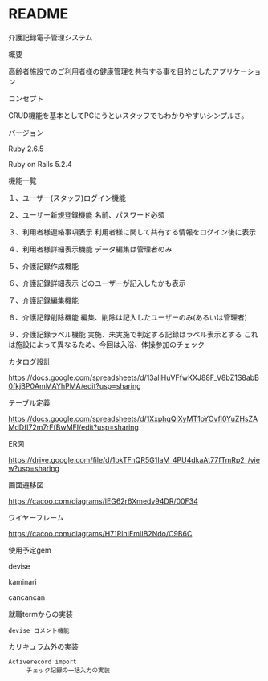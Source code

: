 # README

介護記録電子管理システム

概要

高齢者施設でのご利用者様の健康管理を共有する事を目的としたアプリケーション

コンセプト

CRUD機能を基本としてPCにうといスタッフでもわかりやすいシンプルさ。

バージョン

Ruby 2.6.5

Ruby on Rails 5.2.4

機能一覧

１、ユーザー(スタッフ)ログイン機能

２、ユーザー新規登録機能
        名前、パスワード必須

３、利用者様連絡事項表示
        利用者様に関して共有する情報をログイン後に表示

４、利用者様詳細表示機能
        データ編集は管理者のみ

５、介護記録作成機能

６、介護記録詳細表示
        どのユーザーが記入したかも表示

７、介護記録編集機能

８、介護記録削除機能
        編集、削除は記入したユーザーのみ(あるいは管理者)  

９、介護記録ラベル機能
        実施、未実施で判定する記録はラベル表示とする
        これは施設によって異なるため、今回は入浴、体操参加のチェック

カタログ設計

https://docs.google.com/spreadsheets/d/13allHuVFfwKXJ88F_V8bZ1S8abB0fkjBP0AmMAYhPMA/edit?usp=sharing

テーブル定義

https://docs.google.com/spreadsheets/d/1XxphqQlXyMT1oYOvfl0YuZHsZAMdDfl72m7rFfBwMFI/edit?usp=sharing

ER図

https://drive.google.com/file/d/1bkTFnQR5G1IaM_4PU4dkaAt77fTmRp2_/view?usp=sharing

画面遷移図

https://cacoo.com/diagrams/IEG62r6Xmedv94DR/00F34

ワイヤーフレーム

https://cacoo.com/diagrams/H71RlhIEmIIB2Ndo/C9B6C

使用予定gem

devise

kaminari

cancancan

就職termからの実装

    devise コメント機能

カリキュラム外の実装

    Activerecord import
         チェック記録の一括入力の実装





                              


